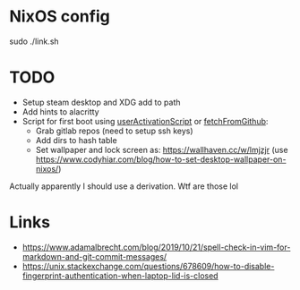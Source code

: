 # NixOS config

sudo ./link.sh

# TODO

* Setup steam desktop and XDG add to path
* Add hints to alacritty
* Script for first boot using [userActivationScript](https://search.nixos.org/options?channel=21.11&show=system.userActivationScripts&from=0&size=50&sort=relevance&type=packages&query=system.userac) or [fetchFromGithub](https://www.reddit.com/r/NixOS/comments/g8c734/comment/fonoh0p/?utm_source=share&utm_medium=web2x&context=3):
	* Grab gitlab repos (need to setup ssh keys)
	* Add dirs to hash table
	* Set wallpaper and lock screen as: https://wallhaven.cc/w/lmjzjr (use https://www.codyhiar.com/blog/how-to-set-desktop-wallpaper-on-nixos/)

Actually apparently I should use a derivation. Wtf are those lol

# Links

* https://www.adamalbrecht.com/blog/2019/10/21/spell-check-in-vim-for-markdown-and-git-commit-messages/
* https://unix.stackexchange.com/questions/678609/how-to-disable-fingerprint-authentication-when-laptop-lid-is-closed